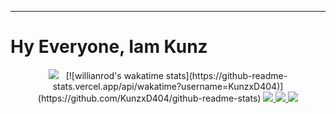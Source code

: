 <!--
**KunzxD404/KunzxD404** is a ✨ _special_ ✨ repository because its `README.md` (this file) appears on your GitHub profile.

Here are some ideas to get you started:

- 🔭 I’m currently working on ...
- 🌱 I’m currently learning ...
- 👯 I’m looking to collaborate on ...
- 🤔 I’m looking for help with ...
- 💬 Ask me about ...
- 📫 How to reach me: ...
- 😄 Pronouns: ...
- ⚡ Fun fact: ...
-->

-------
# Hy Everyone, Iam Kunz
<p align="center">
<a href="https://github.com/KunzxD404"><img src="https://telegra.ph/file/07842db8869f027507b98.jpg"></a>&nbsp;&nbsp;
[![willianrod's wakatime stats](https://github-readme-stats.vercel.app/api/wakatime?username=KunzxD404)](https://github.com/KunzxD404/github-readme-stats)
<a href="https://instagram.com/iam_kunzx"><img src="https://img.shields.io/badge/Instagram-E4405F?style=for-the-badge&logo=instagram&logoColor=white"/> 
<a href="https://wa.me/6287778886786"><img src="https://img.shields.io/badge/WhatsApp-25D366?style=for-the-badge&logo=whatsapp&logoColor=white"/>
<a href="https://youtube.com/channel/UCUzeU3gvoQPV1joakMUOTtg"><img src="https://img.shields.io/badge/YouTube-KunzxD-ff0000?style=for-the-badge&logo=youtube&logoColor=ff0000&link=https://youtube.com/channel/UCUzeU3gvoQPV1joakMUOTtg" /></a>

